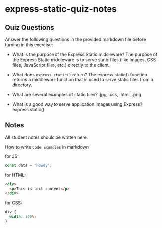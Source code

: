 # express-static-quiz-notes

## Quiz Questions

Answer the following questions in the provided markdown file before turning in this exercise:

- What is the purpose of the Express Static middleware?
  The purpose of the Express Static middleware is to serve static files (like images, CSS files, JavaScript files, etc.) directly to the client.

- What does `express.static()` return?
  The express.static() function returns a middleware function that is used to serve static files from a directory.

- What are several examples of static files?
  .jpg, .css, .html, .png

- What is a good way to serve application images using Express?
  express.static()

## Notes

All student notes should be written here.

How to write `Code Examples` in markdown

for JS:

```javascript
const data = 'Howdy';
```

for HTML:

```html
<div>
  <p>This is text content</p>
</div>
```

for CSS:

```css
div {
  width: 100%;
}
```
